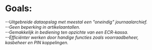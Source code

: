 # Goals:

_--Uitgebreide dataopslag met meestal een "oneindig" journaalarchief._  
_--Geen beperking in artikelaantallen._  
_--Gemakkelijk in bediening ten opzichte van een ECR-kassa._  
_--Efficiënter werken door handige functies zoals voorraadbeheer, kasbeheer en PIN koppelingen._  